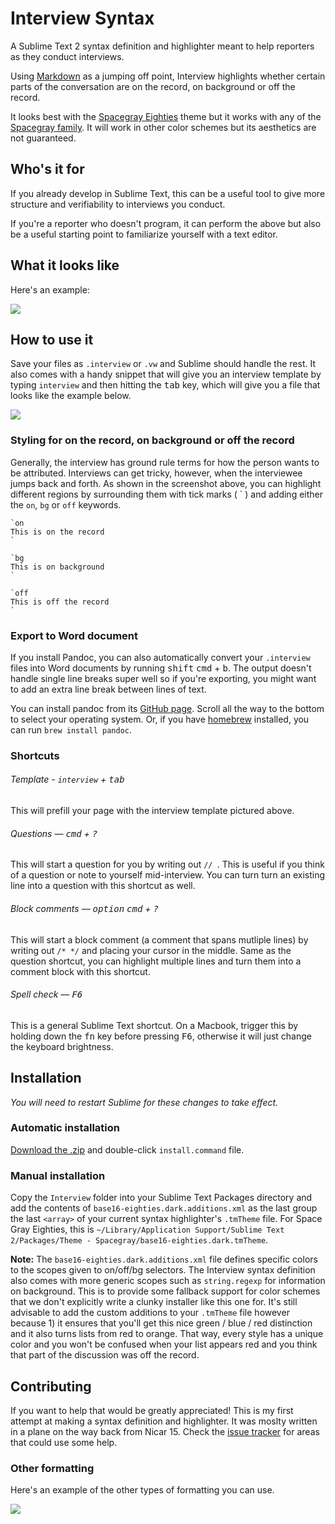 Interview Syntax
===

A Sublime Text 2 syntax definition and highlighter meant to help reporters as they conduct interviews.

Using [Markdown](http://dillinger.io/) as a jumping off point, Interview highlights whether certain parts of the conversation are on the record, on background or off the record. 

It looks best with the [Spacegray Eighties](http://github.com/mhkeller/spacegray) theme but it works with any of the [Spacegray family](http://github.com/mhkeller/spacegray). It will work in other color schemes but its aesthetics are not guaranteed. 

## Who's it for

If you already develop in Sublime Text, this can be a useful tool to give more structure and verifiability to interviews you conduct.

If you're a reporter who doesn't program, it can perform the above but also be a useful starting point to familiarize yourself with a text editor.

## What it looks like

Here's an example:

![](https://raw.githubusercontent.com/mhkeller/sublime-interview-syntax/master/assets/example-interview.png?token=AAecOOa9XqdmsGhLC9xLcUHp0V1tgMboks5VEhhYwA%3D%3D)

## How to use it

Save your files as `.interview` or `.vw` and Sublime should handle the rest. It also comes with a handy snippet that will give you an interview template by typing `interview` and then hitting the <kbd>tab</kbd> key, which will give you a file that looks like the example below.

![](https://raw.githubusercontent.com/mhkeller/sublime-interview-syntax/master/assets/start-interview.gif?token=AAecODJHeR9Si23Jhpa2G8msH9d_Kssxks5VEhhawA%3D%3D)

### Styling for on the record, on background or off the record

Generally, the interview has ground rule terms for how the person wants to be attributed. Interviews can get tricky, however, when the interviewee jumps back and forth. As shown in the screenshot above, you can highlight different regions by surrounding them with tick marks ( \` ) and adding either the `on`, `bg` or `off` keywords. 

````
`on
This is on the record
`

`bg
This is on background
`

`off
This is off the record
`
````

### Export to Word document

If you install Pandoc, you can also automatically convert your `.interview` files into Word documents by running <kbd>shift</kbd> <kbd>cmd</kbd> + <kbd>b</kbd>. The output doesn't handle single line breaks super well so if you're exporting, you might want to add an extra line break between lines of text.

You can install pandoc from its [GitHub page](https://github.com/jgm/pandoc/releases/tag/1.13.2). Scroll all the way to the bottom to select your operating system. Or, if you have [homebrew](http://brew.sh) installed, you can run `brew install pandoc`.

### Shortcuts

###### Template - `interview` + <kbd>tab</kbd>

This will prefill your page with the interview template pictured above.

###### Questions — <kbd>cmd</kbd> + <kbd>?</kbd>

This will start a question for you by writing out `// `. This is useful if you think of a question or note to yourself mid-interview. You can turn turn an existing line into a question with this shortcut as well.

###### Block comments — <kbd>option</kbd> <kbd>cmd</kbd> + <kbd>?</kbd>

This will start a block comment (a comment that spans mutliple lines) by writing out `/* */` and placing your cursor in the middle. Same as the question shortcut, you can highlight multiple lines and turn them into a comment block with this shortcut.

###### Spell check — <kbd>F6</kbd>

This is a general Sublime Text shortcut. On a Macbook, trigger this by holding down the <kbd>fn</kbd> key before pressing <kbd>F6</kbd>, otherwise it will just change the keyboard brightness.

## Installation

*You will need to restart Sublime for these changes to take effect.*

### Automatic installation

[Download the .zip](https://github.com/mhkeller/sublime-interview-syntax.git) and double-click `install.command` file. 

### Manual installation 

Copy the `Interview` folder into your Sublime Text Packages directory and add the contents of `base16-eighties.dark.additions.xml` as the last group the last `<array>` of your current syntax highlighter's `.tmTheme` file. For Space Gray Eighties, this is `~/Library/Application Support/Sublime Text 2/Packages/Theme - Spacegray/base16-eighties.dark.tmTheme`.

**Note:** The `base16-eighties.dark.additions.xml` file defines specific colors to the scopes given to on/off/bg selectors. The Interview syntax definition also comes with more generic scopes such as `string.regexp` for information on background. This is to provide some fallback support for color schemes that we don't explicitly write a clunky installer like this one for. It's still advisable to add the custom additions to your `.tmTheme` file however because 1) it ensures that you'll get this nice green / blue / red distinction and it also turns lists from red to orange. That way, every style has a unique color and you won't be confused when your list appears red and you think that part of the discussion was off the record.

## Contributing

If you want to help that would be greatly appreciated! This is my first attempt at making a syntax definition and highlighter. It was moslty written in a plane on the way back from Nicar 15. Check the [issue tracker](https://github.com/mhkeller/sublime-interview-syntax/issues) for areas that could use some help.

### Other formatting

Here's an example of the other types of formatting you can use. 

![](https://raw.githubusercontent.com/mhkeller/sublime-interview-syntax/master/assets/all-formatting.png?token=AAecOLkAVHNNpZZF90wIwmu79OojqJU2ks5VEhhXwA%3D%3D)
